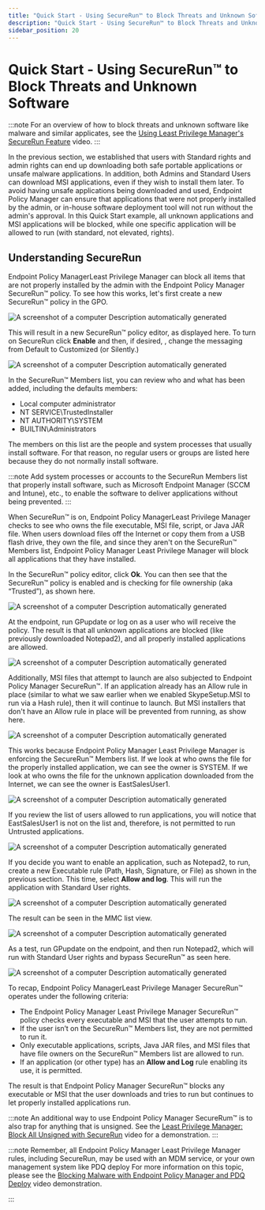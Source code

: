 ```yaml
---
title: "Quick Start - Using SecureRun™ to Block Threats and Unknown Software"
description: "Quick Start - Using SecureRun™ to Block Threats and Unknown Software"
sidebar_position: 20
---
```


# Quick Start - Using SecureRun™ to Block Threats and Unknown Software

:::note
For an overview of how to block threats and unknown software like malware and similar
applicates, see the
[Using Least Privilege Manager's SecureRun Feature](/docs/endpointpolicymanager/components/endpointprivilegemanager/videolearningcenter/basicsandgettingstarted/feature.md)
video.
:::


In the previous section, we established that users with Standard rights and admin rights can end up
downloading both safe portable applications or unsafe malware applications. In addition, both Admins
and Standard Users can download MSI applications, even if they wish to install them later. To avoid
having unsafe applications being downloaded and used, Endpoint Policy Manager can ensure that
applications that were not properly installed by the admin, or in-house software deployment tool
will not run without the admin's approval. In this Quick Start example, all unknown applications and
MSI applications will be blocked, while one specific application will be allowed to run (with
standard, not elevated, rights).

## Understanding SecureRun

Endpoint Policy ManagerLeast Privilege Manager can block all items that are not properly installed
by the admin with the Endpoint Policy Manager SecureRun™ policy. To see how this works, let's first
create a new SecureRun™ policy in the GPO.

![A screenshot of a computer Description automatically generated](/images/endpointpolicymanager/leastprivilege/securerun/quick_start_using_securerun.webp)

This will result in a new SecureRun™ policy editor, as displayed here. To turn on SecureRun click
**Enable** and then, if desired, , change the messaging from Default to Customized (or Silently.)

![A screenshot of a computer Description automatically generated](/images/endpointpolicymanager/leastprivilege/securerun/quick_start_using_securerun_1.webp)

In the SecureRun™ Members list, you can review who and what has been added, including the defaults
members:

- Local computer administrator
- NT SERVICE\TrustedInstaller
- NT AUTHORITY\SYSTEM
- BUILTIN\Administrators

The members on this list are the people and system processes that usually install software. For that
reason, no regular users or groups are listed here because they do not normally install software.

:::note
Add system processes or accounts to the SecureRun Members list that properly install
software, such as Microsoft Endpoint Manager (SCCM and Intune), etc., to enable the software to
deliver applications without being prevented.
:::


When SecureRun™ is on, Endpoint Policy ManagerLeast Privilege Manager checks to see who owns the
file executable, MSI file, script, or Java JAR file. When users download files off the Internet or
copy them from a USB flash drive, they own the file, and since they aren't on the SecureRun™
Members list, Endpoint Policy Manager Least Privilege Manager will block all applications that they
have installed.

In the SecureRun™ policy editor, click **Ok**. You can then see that the SecureRun™ policy is
enabled and is checking for file ownership (aka “Trusted”), as shown here.

![A screenshot of a computer Description automatically generated](/images/endpointpolicymanager/leastprivilege/securerun/quick_start_using_securerun_2.webp)

At the endpoint, run GPupdate or log on as a user who will receive the policy. The result is that
all unknown applications are blocked (like previously downloaded Notepad2), and all properly
installed applications are allowed.

![A screenshot of a computer Description automatically generated](/images/endpointpolicymanager/leastprivilege/securerun/quick_start_using_securerun_3.webp)

Additionally, MSI files that attempt to launch are also subjected to Endpoint Policy Manager
SecureRun™. If an application already has an Allow rule in place (similar to what we saw earlier
when we enabled SkypeSetup.MSI to run via a Hash rule), then it will continue to launch. But MSI
installers that don't have an Allow rule in place will be prevented from running, as show here.

![A screenshot of a computer Description automatically generated](/images/endpointpolicymanager/leastprivilege/securerun/quick_start_using_securerun_4.webp)

This works because Endpoint Policy Manager Least Privilege Manager is enforcing the SecureRun™
Members list. If we look at who owns the file for the properly installed application, we can see the
owner is SYSTEM. If we look at who owns the file for the unknown application downloaded from the
Internet, we can see the owner is EastSalesUser1.

![A screenshot of a computer Description automatically generated](/images/endpointpolicymanager/leastprivilege/securerun/quick_start_using_securerun_5.webp)

If you review the list of users allowed to run applications, you will notice that EastSalesUser1 is
not on the list and, therefore, is not permitted to run Untrusted applications.

![A screenshot of a computer Description automatically generated](/images/endpointpolicymanager/leastprivilege/securerun/quick_start_using_securerun_6.webp)

If you decide you want to enable an application, such as Notepad2, to run, create a new Executable
rule (Path, Hash, Signature, or File) as shown in the previous section. This time, select **Allow
and log**. This will run the application with Standard User rights.

![A screenshot of a computer Description automatically generated](/images/endpointpolicymanager/leastprivilege/securerun/quick_start_using_securerun_7.webp)

The result can be seen in the MMC list view.

![A screenshot of a computer Description automatically generated](/images/endpointpolicymanager/leastprivilege/securerun/quick_start_using_securerun_8.webp)

As a test, run GPupdate on the endpoint, and then run Notepad2, which will run with Standard User
rights and bypass SecureRun™ as seen here.

![A screenshot of a computer Description automatically generated](/images/endpointpolicymanager/leastprivilege/securerun/quick_start_using_securerun_9.webp)

To recap, Endpoint Policy ManagerLeast Privilege Manager SecureRun™ operates under the following
criteria:

- The Endpoint Policy Manager Least Privilege Manager SecureRun™ policy checks every executable and
  MSI that the user attempts to run.
- If the user isn’t on the SecureRun™ Members list, they are not permitted to run it.
- Only executable applications, scripts, Java JAR files, and MSI files that have file owners on the
  SecureRun™ Members list are allowed to run.
- If an application (or other type) has an **Allow and Log** rule enabling its use, it is permitted.

The result is that Endpoint Policy Manager SecureRun™ blocks any executable or MSI that the user
downloads and tries to run but continues to let properly installed applications run.

:::note
An additional way to use Endpoint Policy Manager SecureRum™ is to also trap for anything
that is unsigned. See the
[Least Privilege Manager: Block All Unsigned with SecureRun](/docs/endpointpolicymanager/components/endpointprivilegemanager/videolearningcenter/howtoandtechsupport/preventunsigned.md)
video for a demonstration.
:::


:::note
Remember, all Endpoint Policy Manager Least Privilege Manager rules, including SecureRun,
may be used with an MDM service, or your own management system like PDQ deploy For more information
on this topic, please see the
[Blocking Malware with Endpoint Policy Manager and PDQ Deploy](/docs/endpointpolicymanager/components/endpointprivilegemanager/videolearningcenter/methods/pdqdeployblockmalware.md)
video demonstration.

:::
